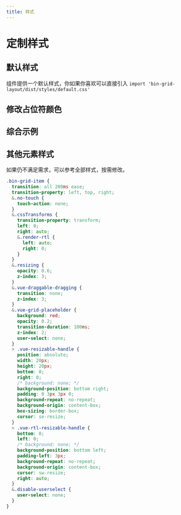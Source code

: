 ```yaml
---
title: 样式
---
```


<b-back-top></b-back-top>

# 定制样式

## 默认样式

组件提供一个默认样式，你如果你喜欢可以直接引入 `import 'bin-grid-layout/dist/styles/default.css'`

<preview path="./demo/00-style.vue"></preview>

## 修改占位符颜色

<preview path="./demo/01-style.vue"></preview>

## 综合示例

<preview path="./demo/02-style.vue"></preview>

## 其他元素样式

如果仍不满足需求，可以参考全部样式，按需修改。

```css
.bin-grid-item {
  transition: all 200ms ease;
  transition-property: left, top, right;
  &.no-touch {
    touch-action: none;
  }
  &.cssTransforms {
    transition-property: transform;
    left: 0;
    right: auto;
    &.render-rtl {
      left: auto;
      right: 0;
    }
  }
  &.resizing {
    opacity: 0.6;
    z-index: 3;
  }
  &.vue-draggable-dragging {
    transition: none;
    z-index: 3;
  }
  &.vue-grid-placeholder {
    background: red;
    opacity: 0.2;
    transition-duration: 100ms;
    z-index: 2;
    user-select: none;
  }
  > .vue-resizable-handle {
    position: absolute;
    width: 20px;
    height: 20px;
    bottom: 0;
    right: 0;
    /* background: none; */
    background-position: bottom right;
    padding: 0 3px 3px 0;
    background-repeat: no-repeat;
    background-origin: content-box;
    box-sizing: border-box;
    cursor: se-resize;
  }
  > .vue-rtl-resizable-handle {
    bottom: 0;
    left: 0;
    /* background: none; */
    background-position: bottom left;
    padding-left: 3px;
    background-repeat: no-repeat;
    background-origin: content-box;
    cursor: sw-resize;
    right: auto;
  }
  &.disable-userselect {
    user-select: none;
  }
}
```
